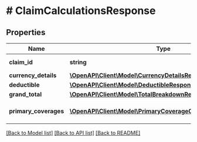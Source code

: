 # # ClaimCalculationsResponse

## Properties

Name | Type | Description | Notes
------------ | ------------- | ------------- | -------------
**claim_id** | **string** | The claim id. |
**currency_details** | [**\OpenAPI\Client\Model\CurrencyDetailsResponse**](CurrencyDetailsResponse.md) |  |
**deductible** | [**\OpenAPI\Client\Model\DeductibleResponse**](DeductibleResponse.md) |  | [optional]
**grand_total** | [**\OpenAPI\Client\Model\TotalBreakdownResponse**](TotalBreakdownResponse.md) |  |
**primary_coverages** | [**\OpenAPI\Client\Model\PrimaryCoverageCalculationsResponse[]**](PrimaryCoverageCalculationsResponse.md) | The primary coverages. |

[[Back to Model list]](../../README.md#models) [[Back to API list]](../../README.md#endpoints) [[Back to README]](../../README.md)
